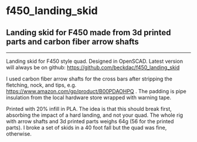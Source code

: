 # f450_landing_skid
## Landing skid for F450 made from 3d printed parts and carbon fiber arrow shafts
---

Landing skid for F450 style quad.  Designed in OpenSCAD.  Latest version will always be on github: https://github.com/beckdac/f450_landing_skid

I used carbon fiber arrow shafts for the cross bars after stripping the fletching, nock, and tips, e.g. https://www.amazon.com/gp/product/B00PDAOHPQ .  The padding is pipe insulation from the local hardware store wrapped with warning tape.

Printed with 20% infill in PLA.  The idea is that this should break first, absorbing the impact of a hard landing, and not your quad.  The whole rig with arrow shafts and 3d printed parts weighs 64g  (56 for the printed parts).  I broke a set of skids in a 40 foot fall but the quad was fine, otherwise.
